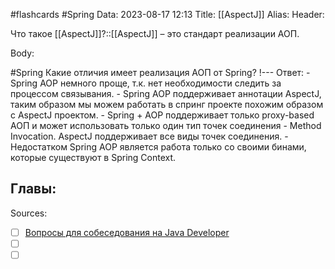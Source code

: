 #flashcards #Spring 
Data: 2023-08-17 12:13
Title: [[AspectJ]]
Alias:
Header:

Что такое [[AspectJ]]?::[[AspectJ]] – это стандарт реализации АОП.
<!--SR:!2023-10-27,1,550-->


Body:

#Spring 
Какие отличия имеет реализация АОП от Spring?
!---
Ответ:
	- Spring AOP немного проще, т.к. нет необходимости следить за процессом связывания.
	- Spring AOP поддерживает аннотации AspectJ, таким образом мы можем работать в спринг проекте похожим образом с AspectJ проектом.
	- Spring + AOP поддерживает только proxy-based АОП и может использовать только один тип точек соединения - Method Invocation. AspectJ поддерживает все виды точек соединения.
	- Недостатком Spring AOP является работа только со своими бинами, которые существуют в Spring Context.
<!--SR:!2023-10-27,1,130-->




Главы:
-


Sources:
- [ ] [Вопросы для собеседования на Java Developer](https://github.com/enhorse/java-interview/blob/master/README.md#%D0%9E%D0%9E%D0%9F)
- [ ] []()
- [ ] []()
